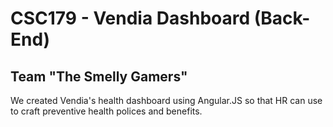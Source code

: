 # CSC179 - Vendia Dashboard (Back-End)

## Team "The Smelly Gamers"

We created Vendia's health dashboard using Angular.JS so that HR can use to craft preventive health polices and benefits.

